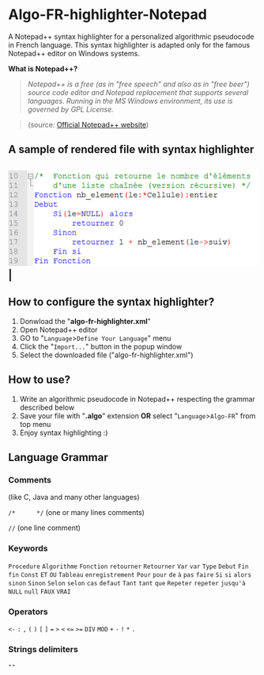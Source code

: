 # Algo-FR-highlighter-Notepad
A Notepad++ syntax highlighter for a personalized algorithmic pseudocode in French language.
This syntax highlighter is adapted only for the famous Notepad++ editor on Windows systems.

**What is Notepad++?**
> *Notepad++ is a free (as in "free speech" and also as in "free beer") source code editor and Notepad replacement that supports several languages. Running in the MS Windows environment, its use is governed by GPL License.*

> (source: [Official Notepad++ website](https://notepad-plus-plus.org/))

## A sample of rendered file with syntax highlighter
![Sample screenshot](sample-screenshot.png) |
-------------------------------------------
## How to configure the syntax highlighter?
1. Donwload the "**algo-fr-highlighter.xml**"
2. Open Notepad++ editor
3. GO to "`Language`>`Define Your Language`" menu
4. Click the "`Import...`" button in the popup window
5. Select the downloaded file ("algo-fr-highlighter.xml")

## How to use?
1. Write an algorithmic pseudocode in Notepad++ respecting the grammar described below
2. Save your file with "**.algo**" extension **OR** select "`Language`>`Algo-FR`" from top menu
3. Enjoy syntax highlighting :)

## Language Grammar
### Comments
(like C, Java and many other languages)

`/*      */`  (one or many lines comments)

`//`  (one line comment)
### Keywords
`Procedure`
`Algorithme`
`Fonction` `retourner` `Retourner`
`Var` `var` `Type` `Debut` `Fin` `fin` `Const`
`ET` `OU`
`Tableau`
`enregistrement`
`Pour` `pour` `de` `à` `pas` `faire`
`Si` `si` `alors` `sinon` `Sinon`
`Selon` `selon` `cas` `defaut`
`Tant` `tant` `que`
`Repeter` `repeter` `jusqu'à`
`NULL` `null` `FAUX` `VRAI`
### Operators
`<-` `:` `,` `(` `)` `[` `]` `=` `>` `<` `<=` `>=` `DIV` `MOD` `+` `-` `!` `*` `.`
### Strings delimiters
`""`
